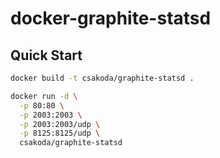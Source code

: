 docker-graphite-statsd
======================
## Quick Start

```sh
docker build -t csakoda/graphite-statsd .
```


```sh
docker run -d \
  -p 80:80 \
  -p 2003:2003 \
  -p 2003:2003/udp \
  -p 8125:8125/udp \
  csakoda/graphite-statsd
```
